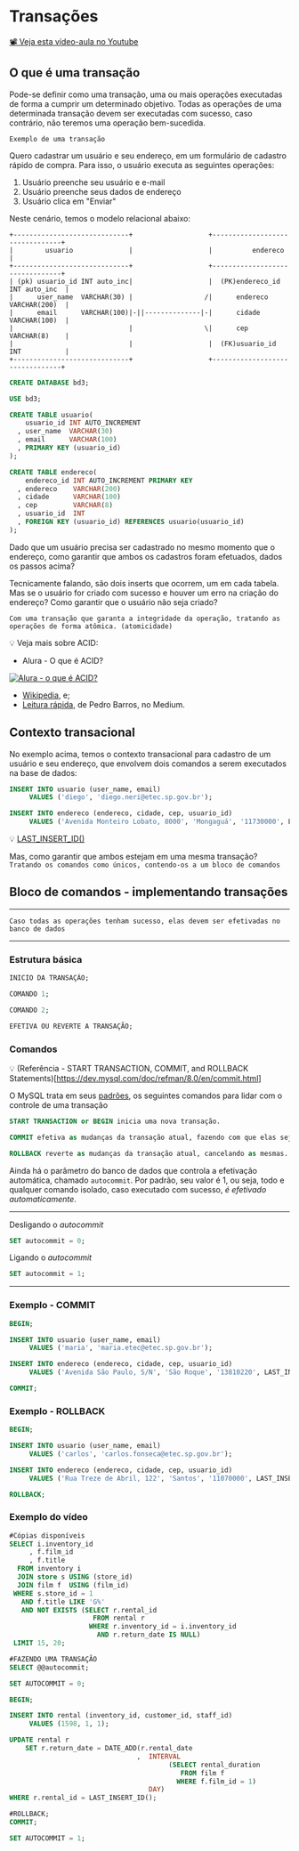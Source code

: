 # Transações

[📽 Veja esta vídeo-aula no Youtube](https://youtu.be/NAwtsg_2xOA "Banco de Dados III | 02 - Transações")

## O que é uma transação

Pode-se definir como uma transação, uma ou mais operações executadas de forma a cumprir um determinado objetivo.
Todas as operações de uma determinada transação devem ser executadas com sucesso, caso contrário, não teremos uma operação bem-sucedida.

`Exemplo de uma transação`

Quero cadastrar um usuário e seu endereço, em um formulário de cadastro rápido de compra. Para isso, o usuário executa as seguintes operações:

1. Usuário preenche seu usuário e e-mail
2. Usuário preenche seus dados de endereço
3. Usuário clica em "Enviar"

Neste cenário, temos o modelo relacional abaixo:

```text
+-----------------------------+                   +--------------------------------+
|        usuario              |                   |          endereco              |
+-----------------------------+                   +--------------------------------+
| (pk) usuario_id INT auto_inc|                   |  (PK)endereco_id INT auto_inc  |
|      user_name  VARCHAR(30) |                  /|      endereco    VARCHAR(200)  |
|      email      VARCHAR(100)|-||--------------|-|      cidade      VARCHAR(100)  |
|                             |                  \|      cep         VARCHAR(8)    |
|                             |                   |  (FK)usuario_id  INT           |
+-----------------------------+                   +--------------------------------+
```

```sql
CREATE DATABASE bd3;

USE bd3;

CREATE TABLE usuario(
    usuario_id INT AUTO_INCREMENT 
  , user_name  VARCHAR(30)
  , email      VARCHAR(100)
  , PRIMARY KEY (usuario_id) 
);

CREATE TABLE endereco(
    endereco_id INT AUTO_INCREMENT PRIMARY KEY
  , endereco    VARCHAR(200)
  , cidade      VARCHAR(100)
  , cep         VARCHAR(8)
  , usuario_id  INT 
  , FOREIGN KEY (usuario_id) REFERENCES usuario(usuario_id)
);
```

Dado que um usuário precisa ser cadastrado no mesmo momento que o endereço, como garantir que ambos os cadastros foram efetuados, dados os passos acima?

Tecnicamente falando, são dois inserts que ocorrem, um em cada tabela.
Mas se o usuário for criado com sucesso e houver um erro na criação do endereço? Como garantir que o usuário não seja criado?

```text
Com uma transação que garanta a integridade da operação, tratando as operações de forma atômica. (atomicidade)
```

💡 Veja mais sobre ACID:

* Alura - O que é ACID?

[![Alura - o que é ACID?](https://img.youtube.com/vi/NtOBPtlnK8w/0.jpg)](https://www.youtube.com/watch?v=NtOBPtlnK8w)

* [Wikipedia](https://pt.wikipedia.org/wiki/ACID), e;
* [Leitura rápida](https://medium.com/opensanca/o-que-%C3%A9-acid-59b11a81e2c6), de Pedro Barros, no Medium.

## Contexto transacional

No exemplo acima, temos o contexto transacional para cadastro de um usuário e seu endereço, que envolvem dois comandos a serem executados na base de dados:

```sql
INSERT INTO usuario (user_name, email)
     VALUES ('diego', 'diego.neri@etec.sp.gov.br');

INSERT INTO endereco (endereco, cidade, cep, usuario_id)
     VALUES ('Avenida Monteiro Lobato, 8000', 'Mongaguá', '11730000', LAST_INSERT_ID());
```

💡 [LAST_INSERT_ID()](<https://dev.mysql.com/doc/refman/8.0/en/information-functions.html#function_last-insert-id>)

Mas, como garantir que ambos estejam em uma mesma transação?
`Tratando os comandos como únicos, contendo-os a um bloco de comandos`

## Bloco de comandos - implementando transações

---

```Se alguma operação dentro de uma transação falhar, TODA a transação falhará e deve ser revertida no banco de dados. 
Caso todas as operações tenham sucesso, elas devem ser efetivadas no banco de dados
```

---

### Estrutura básica

```sql
INICIO DA TRANSAÇÃO;

COMANDO 1;

COMANDO 2;

EFETIVA OU REVERTE A TRANSAÇÃO;
```

### Comandos

💡 (Referência - START TRANSACTION, COMMIT, and ROLLBACK Statements)[<https://dev.mysql.com/doc/refman/8.0/en/commit.html>]

O MySQL trata em seus [padrões](<https://dev.mysql.com/doc/refman/8.0/en/compatibility.html>), os seguintes comandos para lidar com o controle de uma transação

```sql
START TRANSACTION or BEGIN inicia uma nova transação.

COMMIT efetiva as mudanças da transação atual, fazendo com que elas sejam permanentes na base de dados.

ROLLBACK reverte as mudanças da transação atual, cancelando as mesmas.

```

Ainda há o parâmetro do banco de dados que controla a efetivação automática, chamado `autocommit`.
Por padrão, seu valor é 1, ou seja, todo e qualquer comando isolado, caso executado com sucesso, *é efetivado automaticamente*.

---
Desligando o _autocommit_

```sql
SET autocommit = 0;
```

Ligando o _autocommit_

```sql
SET autocommit = 1;
```

---

### Exemplo - COMMIT

```sql
BEGIN;

INSERT INTO usuario (user_name, email)
     VALUES ('maria', 'maria.etec@etec.sp.gov.br');

INSERT INTO endereco (endereco, cidade, cep, usuario_id)
     VALUES ('Avenida São Paulo, S/N', 'São Roque', '13810220', LAST_INSERT_ID());

COMMIT;
```

### Exemplo - ROLLBACK

```sql
BEGIN;

INSERT INTO usuario (user_name, email)
     VALUES ('carlos', 'carlos.fonseca@etec.sp.gov.br');

INSERT INTO endereco (endereco, cidade, cep, usuario_id)
     VALUES ('Rua Treze de Abril, 122', 'Santos', '11070000', LAST_INSERT_ID());

ROLLBACK;
```

### Exemplo do vídeo

```sql
#Cópias disponíveis
SELECT i.inventory_id
     , f.film_id
     , f.title
  FROM inventory i
  JOIN store s USING (store_id)
  JOIN film f  USING (film_id)
 WHERE s.store_id = 1
   AND f.title LIKE 'G%'
   AND NOT EXISTS (SELECT r.rental_id 
                     FROM rental r
                    WHERE r.inventory_id = i.inventory_id
                      AND r.return_date IS NULL)
 LIMIT 15, 20;

#FAZENDO UMA TRANSAÇÃO
SELECT @@autocommit;

SET AUTOCOMMIT = 0;

BEGIN;

INSERT INTO rental (inventory_id, customer_id, staff_id)
     VALUES (1598, 1, 1);

UPDATE rental r 
    SET r.return_date = DATE_ADD(r.rental_date
                                ,  INTERVAL
                                        (SELECT rental_duration
                                           FROM film f
                                          WHERE f.film_id = 1)
                                   DAY)
WHERE r.rental_id = LAST_INSERT_ID();

#ROLLBACK;
COMMIT;

SET AUTOCOMMIT = 1;
```
